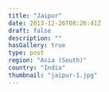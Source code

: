 ```yaml
---
title: "Jaipur"
date: 2013-12-26T08:26:41Z
draft: false
description: ""
hasGallery: true
type: post
region: "Asia (South)"
country: "India"
thumbnail: "jaipur-1.jpg"
---
```

